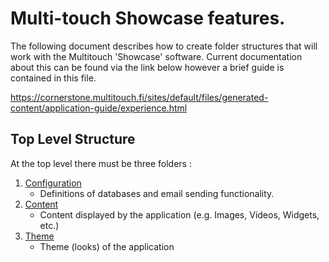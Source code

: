 # Multi-touch Showcase features.

The following document describes how to create folder structures that will work with the Multitouch 'Showcase' software. Current documentation about this can be found via the link below however a brief guide is contained in this file. 

https://cornerstone.multitouch.fi/sites/default/files/generated-content/application-guide/experience.html

## Top Level Structure

At the top level there must be three folders : 

1. [Configuration](cfg/README.md)
    - Definitions of databases and email sending functionality.
2. [Content](data/README.md)
    - Content displayed by the application (e.g. Images, Videos, Widgets, etc.)
3. [Theme](theme/README.md)
    - Theme (looks) of the application
   